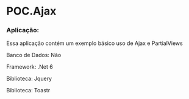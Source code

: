 # POC.Ajax

<h3>Aplicação:</h3>
<p>Essa aplicação contém um exemplo básico uso de Ajax e PartialViews</p>
<p>Banco de Dados: Não</p>
<p>Framework: .Net 6</p>
<p>Biblioteca: Jquery</p>
<p>Biblioteca: Toastr</p>